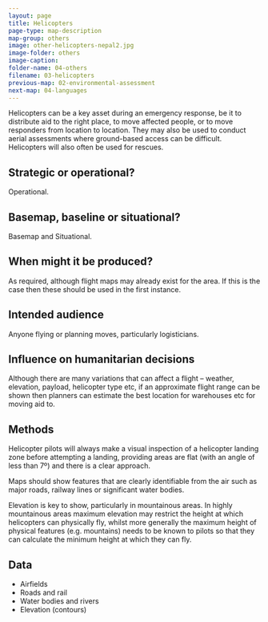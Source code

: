 ```yaml
---
layout: page
title: Helicopters
page-type: map-description
map-group: others
image: other-helicopters-nepal2.jpg
image-folder: others
image-caption: 
folder-name: 04-others
filename: 03-helicopters
previous-map: 02-environmental-assessment
next-map: 04-languages
---
```


Helicopters can be a key asset during an emergency response, be it to distribute aid to the right place, to move affected people, or to move responders from location to location. They may also be used to conduct aerial assessments where ground-based access can be difficult. Helicopters will also often be used for rescues.

## Strategic or operational?

Operational.

## Basemap, baseline or situational?

Basemap and Situational.

## When might it be produced?

As required, although flight maps may already exist for the area. If this is the case then these should be used in the first instance.

## Intended audience

Anyone flying or planning moves, particularly logisticians.

## Influence on humanitarian decisions

Although there are many variations that can affect a flight – weather, elevation, payload, helicopter type etc, if an approximate flight range can be shown then planners can estimate the best location for warehouses etc for moving aid to.

## Methods

Helicopter pilots will always make a visual inspection of a helicopter landing zone before attempting a landing, providing areas are flat \(with an angle of less than 7º\) and there is a clear approach.

Maps should show features that are clearly identifiable from the air such as major roads, railway lines or significant water bodies.

Elevation is key to show, particularly in mountainous areas. In highly mountainous areas maximum elevation may restrict the height at which helicopters can physically fly, whilst more generally the maximum height of physical features \(e.g. mountains\) needs to be known to pilots so that they can calculate the minimum height at which they can fly.

## Data

* Airfields
* Roads and rail
* Water bodies and rivers
* Elevation \(contours\)

